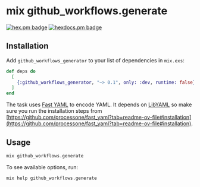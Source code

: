# mix github_workflows.generate

[![hex.pm badge](https://img.shields.io/badge/hex.pm-5e3e80)](https://hex.pm/packages/github_workflows_generator)
[![hexdocs.pm badge](https://img.shields.io/badge/hexdocs.pm-5681bf)](https://hexdocs.pm/github_workflows_generator)

## Installation

Add `github_workflows_generator` to your list of dependencies in `mix.exs`:

```elixir
def deps do
  [
    {:github_workflows_generator, "~> 0.1", only: :dev, runtime: false}
  ]
end
```

The task uses [Fast YAML](https://github.com/processone/fast_yaml) to encode YAML. It depends on [LibYAML](https://pyyaml.org/wiki/LibYAML) so make sure you run the installation steps from [https://github.com/processone/fast_yaml?tab=readme-ov-file#installation](https://github.com/processone/fast_yaml?tab=readme-ov-file#installation).

## Usage

```bash
mix github_workflows.generate
```

To see available options, run:

```bash
mix help github_workflows.generate
```
